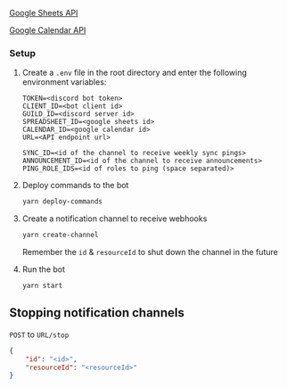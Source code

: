 <a href="https://console.cloud.google.com/apis/library/sheets.googleapis.com">Google Sheets API</a>

<a href="https://console.cloud.google.com/apis/library/calendar-json.googleapis.com">Google Calendar API</a>


### Setup

1. Create a `.env` file in the root directory and enter the following environment variables:
   ```env
   TOKEN=<discord bot token>
   CLIENT_ID=<bot client id>
   GUILD_ID=<discord server id>
   SPREADSHEET_ID=<google sheets id>
   CALENDAR_ID=<google calendar id>
   URL=<API endpoint url>
   
   SYNC_ID=<id of the channel to receive weekly sync pings>
   ANNOUNCEMENT_ID=<id of the channel to receive announcements>
   PING_ROLE_IDS=<id of roles to ping (space separated)>
   ```

2. Deploy commands to the bot
   ```sh
   yarn deploy-commands
   ```
3. Create a notification channel to receive webhooks
   ```sh
   yarn create-channel
   ```
   Remember the `id` & `resourceId` to shut down the channel in the future

4. Run the bot
   ```
   yarn start
   ```

## Stopping notification channels
`POST` to `URL/stop`
```json
{
    "id": "<id>",
    "resourceId": "<resourceId>"
}
```
